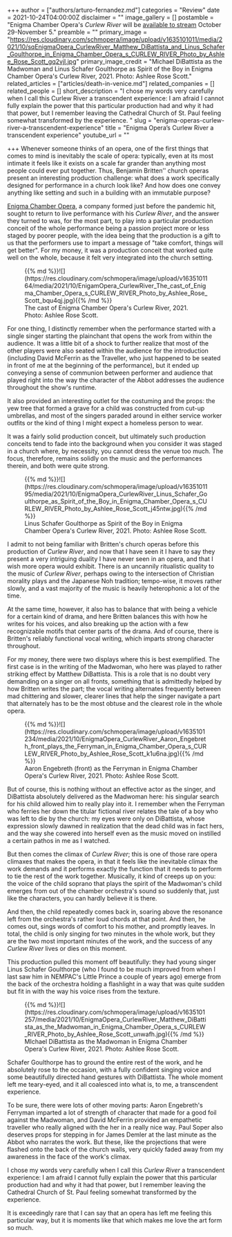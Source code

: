 +++
author = ["authors/arturo-fernandez.md"]
categories = "Review"
date = 2021-10-24T04:00:00Z
disclaimer = ""
image_gallery = []
postamble = "Enigma Chamber Opera's _Curlew River_ will be [available to stream](https://www.eventbrite.com/e/enigma-chamber-opera-presents-benjamin-brittens-curlew-river-tickets-180418415337) October 29-November 5."
preamble = ""
primary_image = "https://res.cloudinary.com/schmopera/image/upload/v1635101011/media/2021/10/sqEnigmaOpera_CurlewRiver_Matthew_DiBattista_and_Linus_Schafer_Goulthorpe_in_Enigma_Chamber_Opera_s_CURLEW_RIVER_Photo_by_Ashlee_Rose_Scott_gq2vjl.jpg"
primary_image_credit = "Michael DiBattista as the Madwoman and Linus Schafer Goulthorpe as Spirit of the Boy in Enigma Chamber Opera's Curlew River, 2021. Photo: Ashlee Rose Scott."
related_articles = ["articles/death-in-venice.md"]
related_companies = []
related_people = []
short_description = "I chose my words very carefully when I call this Curlew River a transcendent experience: I am afraid I cannot fully explain the power that this particular production had and why it had that power, but I remember leaving the Cathedral Church of St. Paul feeling somewhat transformed by the experience. "
slug = "enigma-operas-curlew-river-a-transcendent-experience"
title = "Enigma Opera’s Curlew River a transcendent experience"
youtube_url = ""

+++
Whenever someone thinks of an opera, one of the first things that comes to mind is inevitably the scale of opera: typically, even at its most intimate it feels like it exists on a scale far grander than anything most people could ever put together. Thus, Benjamin Britten’' church operas present an interesting production challenge: what does a work specifically designed for performance in a church look like? And how does one convey anything like setting and such in a building with an immutable purpose?

[Enigma Chamber Opera](https://www.facebook.com/enigmachamberopera/), a company formed just before the pandemic hit, sought to return to live performance with his _Curlew River_, and the answer they turned to was, for the most part, to play into a particular production conceit of the whole performance being a passion project more or less staged by poorer people, with the idea being that the production is a gift to us that the performers use to impart a message of "take comfort, things will get better". For my money, it was a production conceit that worked quite well on the whole, because it felt very integrated into the church setting.

<figure data-type="image">{{% md %}}![](https://res.cloudinary.com/schmopera/image/upload/v1635101164/media/2021/10/EnigamOpera_CurlewRiver_The_cast_of_Enigma_Chamber_Opera_s_CURLEW_RIVER_Photo_by_Ashlee_Rose_Scott_bqu4qj.jpg){{% /md %}}

<figcaption>The cast of Enigma Chamber Opera's Curlew River, 2021. Photo: Ashlee Rose Scott.</figcaption>

</figure>

For one thing, I distinctly remember when the performance started with a single singer starting the plainchant that opens the work from within the audience. It was a little bit of a shock to further realize that most of the other players were also seated within the audience for the introduction (including David McFerrin as the Traveller, who just happened to be seated in front of me at the beginning of the performance), but it ended up conveying a sense of communion between performer and audience that played right into the way the character of the Abbot addresses the audience throughout the show's runtime.

It also provided an interesting outlet for the costuming and the props: the yew tree that formed a grave for a child was constructed from cut-up umbrellas, and most of the singers paraded around in either service worker outfits or the kind of thing I might expect a homeless person to wear.

It was a fairly solid production conceit, but ultimately such production conceits tend to fade into the background when you consider it was staged in a church where, by necessity, you cannot dress the venue too much. The focus, therefore, remains solidly on the music and the performances therein, and both were quite strong.

<figure data-type="image">{{% md %}}![](https://res.cloudinary.com/schmopera/image/upload/v1635101195/media/2021/10/EnigmaOpera_CurlewRiver_Linus_Schafer_Goulthorpe_as_Spirit_of_the_Boy_in_Enigma_Chamber_Opera_s_CURLEW_RIVER_Photo_by_Ashlee_Rose_Scott_j45ntw.jpg){{% /md %}}

<figcaption>Linus Schafer Goulthorpe as Spirit of the Boy in Enigma Chamber Opera's Curlew River, 2021. Photo: Ashlee Rose Scott.</figcaption>

</figure>

I admit to not being familiar with Britten's church operas before this production of _Curlew River_, and now that I have seen it I have to say they present a very intriguing duality I have never seen in an opera, and that I wish more opera would exhibit. There is an uncannily ritualistic quality to the music of _Curlew River_, perhaps owing to the intersection of Christian morality plays and the Japanese Noh tradition; tempo-wise, it moves rather slowly, and a vast majority of the music is heavily heterophonic a lot of the time.

At the same time, however, it also has to balance that with being a vehicle for a certain kind of drama, and here Britten balances this with how he writes for his voices, and also breaking up the action with a few recognizable motifs that center parts of the drama. And of course, there is Britten's reliably functional vocal writing, which imparts strong character throughout.

For my money, there were two displays where this is best exemplified. The first case is in the writing of the Madwoman, who here was played to rather striking effect by Matthew DiBattista. This is a role that is no doubt very demanding on a singer on all fronts, something that is admittedly helped by how Britten writes the part; the vocal writing alternates frequently between mad chittering and slower, clearer lines that help the singer navigate a part that alternately has to be the most obtuse and the clearest role in the whole opera.

<figure data-type="image">{{% md %}}![](https://res.cloudinary.com/schmopera/image/upload/v1635101234/media/2021/10/EnigmaOpera_CurlewRiver_Aaron_Engebreth_front_plays_the_Ferryman_in_Enigma_Chamber_Opera_s_CURLEW_RIVER_Photo_by_Ashlee_Rose_Scott_k1u6na.jpg){{% /md %}}

<figcaption>Aaron Engebreth (front) as the Ferryman in Enigma Chamber Opera's Curlew River, 2021. Photo: Ashlee Rose Scott.</figcaption>

</figure>

But of course, this is nothing without an effective actor as the singer, and DiBattista absolutely delivered as the Madwoman here: his singular search for his child allowed him to really play into it. I remember when the Ferryman who ferries her down the titular fictional river relates the tale of a boy who was left to die by the church: my eyes were only on DiBattista, whose expression slowly dawned in realization that the dead child was in fact hers, and the way she cowered into herself even as the music moved on instilled a certain pathos in me as I watched.

But then comes the climax of _Curlew River_; this is one of those rare opera climaxes that makes the opera, in that it feels like the inevitable climax the work demands and it performs exactly the function that it needs to perform to tie the rest of the work together. Musically, it kind of creeps up on you: the voice of the child soprano that plays the spirit of the Madwoman's child emerges from out of the chamber orchestra's sound so suddenly that, just like the characters, you can hardly believe it is there.

And then, the child repeatedly comes back in, soaring above the resonance left from the orchestra's rather loud chords at that point. And then, he comes out, sings words of comfort to his mother, and promptly leaves. In total, the child is only singing for two minutes in the whole work, but they are the two most important minutes of the work, and the success of any _Curlew River_ lives or dies on this moment.

This production pulled this moment off beautifully: they had young singer Linus Schafer Goulthorpe (who I found to be much improved from when I last saw him in NEMPAC's Little Prince a couple of years ago) emerge from the back of the orchestra holding a flashlight in a way that was quite sudden but fit in with the way his voice rises from the texture.

<figure data-type="image">{{% md %}}![](https://res.cloudinary.com/schmopera/image/upload/v1635101257/media/2021/10/EnigmaOpera_CurlewRiver_Matthew_DiBattista_as_the_Madwoman_in_Enigma_Chamber_Opera_s_CURLEW_RIVER_Photo_by_Ashlee_Rose_Scott_unwafh.jpg){{% /md %}}

<figcaption>MIchael DiBattista as the Madwoman in Enigma Chamber Opera's Curlew River, 2021. Photo: Ashlee Rose Scott.</figcaption>

</figure>

Schafer Goulthorpe has to ground the entire rest of the work, and he absolutely rose to the occasion, with a fully confident singing voice and some beautifully directed hand gestures with DiBattista. The whole moment left me teary-eyed, and it all coalesced into what is, to me, a transcendent experience.

To be sure, there were lots of other moving parts: Aaron Engebreth's Ferryman imparted a lot of strength of character that made for a good foil against the Madwoman, and David McFerrin provided an empathetic traveller who really aligned with the her in a really nice way. Paul Soper also deserves props for stepping in for James Demler at the last minute as the Abbot who narrates the work. But these, like the projections that were flashed onto the back of the church walls, very quickly faded away from my awareness in the face of the work's climax.

I chose my words very carefully when I call this _Curlew River_ a transcendent experience: I am afraid I cannot fully explain the power that this particular production had and why it had that power, but I remember leaving the Cathedral Church of St. Paul feeling somewhat transformed by the experience.

It is exceedingly rare that I can say that an opera has left me feeling this particular way, but it is moments like that which makes me love the art form so much.